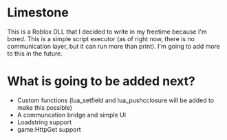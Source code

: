 # Limestone
This is a Roblox DLL that I decided to write in my freetime because I'm bored. This is a simple script executor (as of right now, there is no communication layer, but it can run more than print). I'm going to add more to this in the future.

# What is going to be added next?
* Custom functions (lua_setfield and lua_pushcclosure will be added to make this possible)
* A communcation bridge and simple UI
* Loadstring support
* game:HttpGet support
